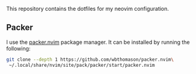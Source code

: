 
This repository contains the dotfiles for my neovim configuration.

## Packer

I use the [packer.nvim](https://github.com/wbthomason/packer.nvim) package manager. It can be installed by running the following:

``` bash
git clone --depth 1 https://github.com/wbthomason/packer.nvim\
 ~/.local/share/nvim/site/pack/packer/start/packer.nvim
```

